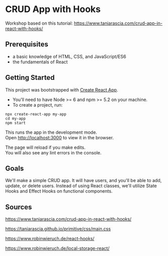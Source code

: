 # CRUD App with Hooks
Workshop based on this tutorial:
https://www.taniarascia.com/crud-app-in-react-with-hooks/

## Prerequisites

- a basic knowledge of HTML, CSS, and JavaScript/ES6
- the fundamentals of React

## Getting Started

This project was bootstrapped with [Create React App](https://github.com/facebook/create-react-app).

- You’ll need to have Node >= 6 and npm >= 5.2 on your machine. 
- To create a project, run:
```
npx create-react-app my-app
cd my-app
npm start
```
   This runs the app in the development mode.  
   Open [http://localhost:3000](http://localhost:3000) to view it in the browser.
   
   The page will reload if you make edits.  
   You will also see any lint errors in the console.

## Goals

We'll make a simple CRUD app. It will have users, and you'll be able to add, update, or delete users. Instead of using React classes, we'll utilize State Hooks and Effect Hooks on functional components.

## Sources

https://www.taniarascia.com/crud-app-in-react-with-hooks/

https://taniarascia.github.io/primitive/css/main.css

https://www.robinwieruch.de/react-hooks/

https://www.robinwieruch.de/local-storage-react/



